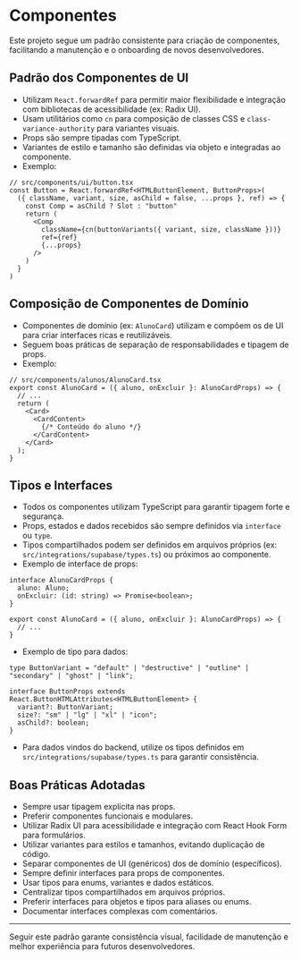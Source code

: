 # Componentes

Este projeto segue um padrão consistente para criação de componentes, facilitando a manutenção e o onboarding de novos desenvolvedores.

## Padrão dos Componentes de UI

- Utilizam `React.forwardRef` para permitir maior flexibilidade e integração com bibliotecas de acessibilidade (ex: Radix UI).
- Usam utilitários como `cn` para composição de classes CSS e `class-variance-authority` para variantes visuais.
- Props são sempre tipadas com TypeScript.
- Variantes de estilo e tamanho são definidas via objeto e integradas ao componente.
- Exemplo:

```tsx
// src/components/ui/button.tsx
const Button = React.forwardRef<HTMLButtonElement, ButtonProps>(
  ({ className, variant, size, asChild = false, ...props }, ref) => {
    const Comp = asChild ? Slot : "button"
    return (
      <Comp
        className={cn(buttonVariants({ variant, size, className }))}
        ref={ref}
        {...props}
      />
    )
  }
)
```

## Composição de Componentes de Domínio

- Componentes de domínio (ex: `AlunoCard`) utilizam e compõem os de UI para criar interfaces ricas e reutilizáveis.
- Seguem boas práticas de separação de responsabilidades e tipagem de props.
- Exemplo:

```tsx
// src/components/alunos/AlunoCard.tsx
export const AlunoCard = ({ aluno, onExcluir }: AlunoCardProps) => {
  // ...
  return (
    <Card>
      <CardContent>
        {/* Conteúdo do aluno */}
      </CardContent>
    </Card>
  );
}
```

## Tipos e Interfaces

- Todos os componentes utilizam TypeScript para garantir tipagem forte e segurança.
- Props, estados e dados recebidos são sempre definidos via `interface` ou `type`.
- Tipos compartilhados podem ser definidos em arquivos próprios (ex: `src/integrations/supabase/types.ts`) ou próximos ao componente.
- Exemplo de interface de props:

```tsx
interface AlunoCardProps {
  aluno: Aluno;
  onExcluir: (id: string) => Promise<boolean>;
}

export const AlunoCard = ({ aluno, onExcluir }: AlunoCardProps) => {
  // ...
}
```

- Exemplo de tipo para dados:

```tsx
type ButtonVariant = "default" | "destructive" | "outline" | "secondary" | "ghost" | "link";

interface ButtonProps extends React.ButtonHTMLAttributes<HTMLButtonElement> {
  variant?: ButtonVariant;
  size?: "sm" | "lg" | "xl" | "icon";
  asChild?: boolean;
}
```

- Para dados vindos do backend, utilize os tipos definidos em `src/integrations/supabase/types.ts` para garantir consistência.

## Boas Práticas Adotadas

- Sempre usar tipagem explícita nas props.
- Preferir componentes funcionais e modulares.
- Utilizar Radix UI para acessibilidade e integração com React Hook Form para formulários.
- Utilizar variantes para estilos e tamanhos, evitando duplicação de código.
- Separar componentes de UI (genéricos) dos de domínio (específicos).
- Sempre definir interfaces para props de componentes.
- Usar tipos para enums, variantes e dados estáticos.
- Centralizar tipos compartilhados em arquivos próprios.
- Preferir interfaces para objetos e tipos para aliases ou enums.
- Documentar interfaces complexas com comentários.

---

Seguir este padrão garante consistência visual, facilidade de manutenção e melhor experiência para futuros desenvolvedores.